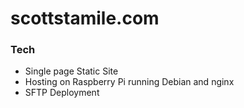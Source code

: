 # scottstamile.com

### Tech

* Single page Static Site
* Hosting on Raspberry Pi running Debian and nginx
* SFTP Deployment